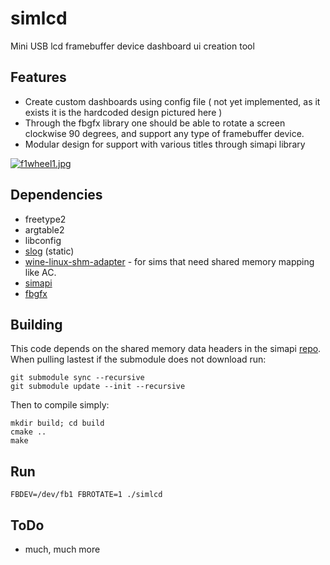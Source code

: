 # simlcd
Mini USB lcd framebuffer device dashboard ui creation tool

## Features
- Create custom dashboards using config file ( not yet implemented, as it exists it is the hardcoded design pictured here )
- Through the fbgfx library one should be able to rotate a screen clockwise 90 degrees, and support any type of framebuffer device.
- Modular design for support with various titles through simapi library

[![f1wheel1.jpg](https://i.postimg.cc/BnC18WJX/f1wheel1.jpg)](https://postimg.cc/BjXvyVL0)

## Dependencies
- freetype2
- argtable2
- libconfig
- [slog](https://github.com/kala13x/slog) (static)
- [wine-linux-shm-adapter](https://github.com/spacefreak18/simshmbridge) - for sims that need shared memory mapping like AC.
- [simapi](https://github.com/spacefreak18/simapi)
- [fbgfx](https://github.com/spacefreak18/fbgfx)

## Building
This code depends on the shared memory data headers in the simapi [repo](https://github.com/spacefreak18/simapi). When pulling lastest if the submodule does not download run:
```
git submodule sync --recursive
git submodule update --init --recursive
```
Then to compile simply:
```
mkdir build; cd build
cmake ..
make
```

## Run

```
FBDEV=/dev/fb1 FBROTATE=1 ./simlcd
```

## ToDo
 - much, much more

